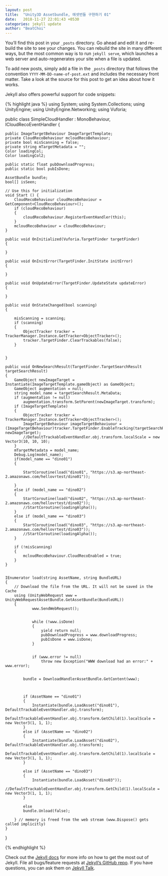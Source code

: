 ```yaml
---
layout: post
title:  "Unity3D Assetbundle, 에셋번들 구현하기 01"
date:   2018-11-27 22:01:43 +0530
categories: jekyll update
author: "BeatChoi"
---
```

You’ll find this post in your `_posts` directory. Go ahead and edit it and re-build the site to see your changes. You can rebuild the site in many different ways, but the most common way is to run `jekyll serve`, which launches a web server and auto-regenerates your site when a file is updated.

To add new posts, simply add a file in the `_posts` directory that follows the convention `YYYY-MM-DD-name-of-post.ext` and includes the necessary front matter. Take a look at the source for this post to get an idea about how it works.

Jekyll also offers powerful support for code snippets:

{% highlight java %}
using System;
using System.Collections;
using UnityEngine;
using UnityEngine.Networking;
using Vuforia;

public class SimpleCloudHandler : MonoBehaviour, ICloudRecoEventHandler {

    public ImageTargetBehaviour ImageTargetTemplate;
    private CloudRecoBehaviour mcloudRecoBehaviour;
    private bool misScanning = false;
    private string mTargetMetadata = "";
    Color loadingCol;
    Color loadingCol2;

    public static float pubDownloadProgress;
    public static bool pubIsDone;

    AssetBundle bundle;
    bool[] isSeen;

    // Use this for initialization
    void Start () {
        CloudRecoBehaviour cloudRecoBehaviour = GetComponent<CloudRecoBehaviour>();
        if (cloudRecoBehaviour)
        {
            cloudRecoBehaviour.RegisterEventHandler(this);
        }
        mcloudRecoBehaviour = cloudRecoBehaviour;
	}

    public void OnInitialized(Vuforia.TargetFinder targetFinder)
    {
        
    }

    public void OnInitError(TargetFinder.InitState initError)
    {

    }

    public void OnUpdateError(TargetFinder.UpdateState updateError)
    {

    }

    public void OnStateChanged(bool scanning)
    {
        
        misScanning = scanning;
        if (scanning)
        {
            ObjectTracker tracker = TrackerManager.Instance.GetTracker<ObjectTracker>();
            tracker.TargetFinder.ClearTrackables(false);
        }

        
    }

    public void OnNewSearchResult(TargetFinder.TargetSearchResult targetSearchResult)
    {
        GameObject newImageTarget = Instantiate(ImageTargetTemplate.gameObject) as GameObject;
        GameObject augmentation = null;
        string model_name = targetSearchResult.MetaData;
        if (augmentation != null)
            augmentation.transform.SetParent(newImageTarget.transform);
        if (ImageTargetTemplate)
        {
            ObjectTracker tracker = TrackerManager.Instance.GetTracker<ObjectTracker>();
            ImageTargetBehaviour imageTargetBehaviuour = (ImageTargetBehaviour)tracker.TargetFinder.EnableTracking(targetSearchResult, newImageTarget);
            //DefaultTrackableEventHandler.obj.transform.localScale = new Vector3(10, 10, 10);
        }
        mTargetMetadata = model_name;
        Debug.Log(model_name);
        if(model_name == "dino01")
        {

            StartCoroutine(load("dino01", "https://s3.ap-northeast-2.amazonaws.com/hellovrtest/dino01"));
   
        }
        else if (model_name == "dino02")
        {
            StartCoroutine(load("dino02", "https://s3.ap-northeast-2.amazonaws.com/hellovrtest/dino02"));
            //StartCoroutine(loadingAlpha());
        }
        else if (model_name == "dino03")
        {
            StartCoroutine(load("dino03", "https://s3.ap-northeast-2.amazonaws.com/hellovrtest/dino03"));
            //StartCoroutine(loadingAlpha());
        }

        if (!misScanning)
        {
            mcloudRecoBehaviour.CloudRecoEnabled = true;
        }
    }
    

    IEnumerator load(string AssetName, string BundleURL)
    {
        // Download the file from the URL. It will not be saved in the Cache
        using (UnityWebRequest www = UnityWebRequestAssetBundle.GetAssetBundle(BundleURL))
        {
                www.SendWebRequest();


                while (!www.isDone)
                {
                    yield return null;
                    pubDownloadProgress = www.downloadProgress;
                    pubIsDone = www.isDone;
                }


                if (www.error != null)
                    throw new Exception("WWW download had an error:" + www.error);

                
            bundle = DownloadHandlerAssetBundle.GetContent(www);


            
            if (AssetName == "dino01")
            {
                Instantiate(bundle.LoadAsset("dino01"), DefaultTrackableEventHandler.obj.transform);
                DefaultTrackableEventHandler.obj.transform.GetChild(1).localScale = new Vector3(1, 1, 1);
            }
            else if (AssetName == "dino02")
            {
                Instantiate(bundle.LoadAsset("dino02"), DefaultTrackableEventHandler.obj.transform);
                DefaultTrackableEventHandler.obj.transform.GetChild(1).localScale = new Vector3(1, 1, 1);
            }

            else if (AssetName == "dino03")
            {
                Instantiate(bundle.LoadAsset("dino03"));
                //DefaultTrackableEventHandler.obj.transform.GetChild(1).localScale = new Vector3(1, 1, 1);
            }

            else
            bundle.Unload(false);

        } // memory is freed from the web stream (www.Dispose() gets called implicitly)
    }
}

{% endhighlight %}

Check out the [Jekyll docs][jekyll-docs] for more info on how to get the most out of Jekyll. File all bugs/feature requests at [Jekyll’s GitHub repo][jekyll-gh]. If you have questions, you can ask them on [Jekyll Talk][jekyll-talk].

[jekyll-docs]: http://jekyllrb.com/docs/home
[jekyll-gh]:   https://github.com/jekyll/jekyll
[jekyll-talk]: https://talk.jekyllrb.com/
